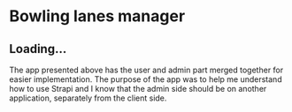 # Bowling lanes manager

## Loading...

The app presented above has the user and admin part merged together for easier implementation. The purpose of the app was to help me understand how to use Strapi and I know that the admin side should be on another application, separately from the client side. 